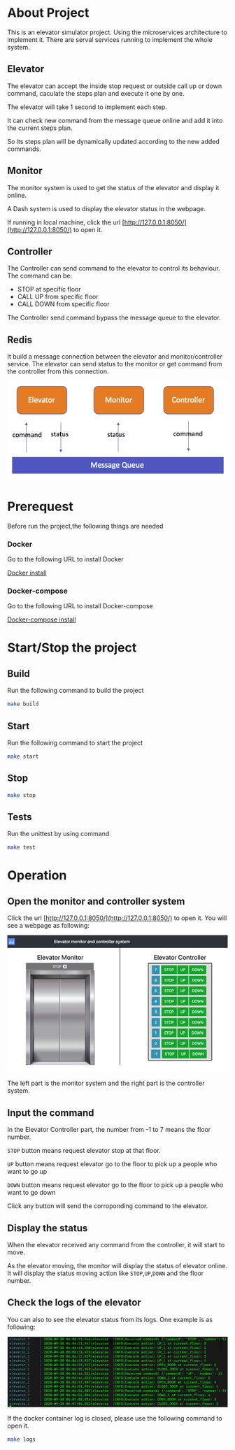 # About Project
This is an elevator simulator project.
Using the microservices architecture to implement it.
There are serval services running to implement the whole system.


## Elevator
The elevator can accept the inside stop request or outside call up or down command, caculate the steps plan and execute it one by one.

The elevator will take 1 second to implement each step.

It can check new command from the message queue online and add it into the current steps plan.

So its steps plan will be dynamically updated according to the new added commands.

## Monitor
The monitor system is used to get the status of the elevator and display it online.

A Dash system is used to display the elevator status in the webpage.

If running in local machine, click the url [http://127.0.0.1:8050/](http://127.0.0.1:8050/) to open it.

## Controller
The Controller can send command to the elevator to control its behaviour. The command can be:

* STOP at specific floor
* CALL UP from specific floor
* CALL DOWN from specific floor

The Controller send command bypass the message queue to the elevator.


## Redis
It build a message connection between the elevator and monitor/controller service.
The elevator can send status to the monitor or get command from the controller from this connection.


![alt text](pic/services.png "Architecture")


# Prerequest
Before run the project,the following things are needed

### Docker
Go to the following URL to install Docker

[Docker install](https://docs.docker.com/docker-for-windows/install/)

### Docker-compose
Go to the following URL to install Docker-compose

[Docker-compose install](https://docs.docker.com/compose/install/)

# Start/Stop the project

## Build
Run the following command to build the project

```bash
make build
```

## Start
Run the following command to start the project

```bash
make start
```

## Stop
```bash
make stop
```

## Tests
Run the unittest by using command
```bash
make test
```

# Operation 
## Open the monitor and controller system

Click the url [http://127.0.0.1:8050/](http://127.0.0.1:8050/) to open it.
You will see a webpage as following:

![alt text](pic/monitor_controller.png "Architecture")

The left part is the monitor system and the right part is the controller system.

## Input the command
In the Elevator Controller part, the number from -1 to 7 means the floor number.

`STOP` button means request elevator stop at that floor.

`UP` button means request elevator go to the floor to pick up a people who want to go up 

`DOWN` button means request elevator go to the floor to pick up a people who want to go down 

Click any button will send the corroponding command to the elevator.

## Display the status

When the elevator received any command from the controller, it will start to move.

As the elevator moving, the monitor will display the status of elevator online. It will display the status moving action like `STOP`,`UP`,`DOWN` and the floor number.

## Check the logs of the elevator

You can also to see the elevator status from its logs. One example is as following:

![alt text](pic/logs.png "logs")

If the docker container log is closed, please use the following command to open it.

```bash
make logs
```
